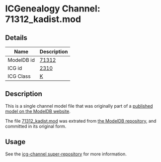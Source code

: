 # ICGenealogy Channel: 71312\_kadist.mod

## Details

Name | Description
---- | -----------
ModelDB id | [71312](http://senselab.med.yale.edu/ModelDB/ShowModel.cshtml?model=71312)
ICG id | [2310](http://icg.neurotheory.ox.ac.uk/channels/1/2310)
ICG Class | [K](http://icg.neurotheory.ox.ac.uk/channels/1)

## Description

This is a single channel model file that was originally part of a [published model on the ModelDB website](http://senselab.med.yale.edu/mModelDB/ShowModel.cshtml?model=71312).

The file [71312\_kadist.mod](71312_kadist.mod) was extrated from [the ModelDB repository](http://senselab.med.yale.edu/ModelDB/ShowModel.cshtml?model=71312), and committed in its original form.

## Usage

See the [icg-channel super-repository](https://github.com/icgenealogy/icg-channels) for more information.